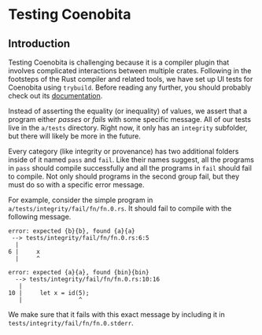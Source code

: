 # Testing Coenobita

## Introduction
Testing Coenobita is challenging because it is a compiler plugin that involves complicated interactions between multiple crates. Following in the footsteps of the Rust compiler and related tools, we have set up UI tests for Coenobita using `trybuild`. Before reading any further, you should probably check out its [documentation](https://github.com/dtolnay/trybuild).

Instead of asserting the equality (or inequality) of values, we assert that a program either _passes_ or _fails_ with some specific message. All of our tests live in the `a/tests` directory. Right now, it only has an `integrity` subfolder, but there will likely be more in the future.

Every category (like integrity or provenance) has two additional folders inside of it named `pass` and `fail`. Like their names suggest, all the programs in `pass` should compile successfully and all the programs in `fail` should fail to compile. Not only should programs in the second group fail, but they must do so with a specific error message.

For example, consider the simple program in `a/tests/integrity/fail/fn/fn.0.rs`. It should fail to compile with the following message.

```
error: expected {b}{b}, found {a}{a}
 --> tests/integrity/fail/fn/fn.0.rs:6:5
  |
6 |     x
  |     ^

error: expected {a}{a}, found {bin}{bin}
  --> tests/integrity/fail/fn/fn.0.rs:10:16
   |
10 |     let x = id(5);
   |                ^
```

We make sure that it fails with this exact message by including it in `tests/integrity/fail/fn/fn.0.stderr`.
